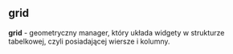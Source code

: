 ## grid

**grid** - geometryczny manager, który układa widgety w strukturze tabelkowej, czyli posiadającej
wiersze i kolumny.